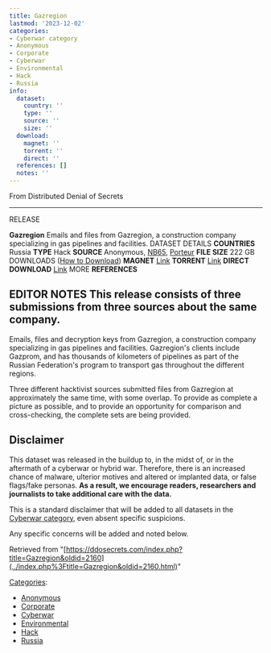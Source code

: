 ```yaml
---
title: Gazregion
lastmod: '2023-12-02'
categories:
- Cyberwar category
- Anonymous
- Corporate
- Cyberwar
- Environmental
- Hack
- Russia
info:
  dataset:
    country: ''
    type: ''
    source: ''
    size: ''
  download:
    magnet: ''
    torrent: ''
    direct: ''
  references: []
  notes: ''
---
```




From Distributed Denial of Secrets

---
RELEASE

**Gazregion**
Emails and files from Gazregion, a construction company specializing in gas pipelines and facilities.
DATASET DETAILS
**COUNTRIES** Russia
**TYPE** Hack
**SOURCE** Anonymous, [NB65](https://twitter.com/xxNB65/), [Porteur](https://twitter.com/DepaixPorteur)
**FILE SIZE** 222 GB
DOWNLOADS ([How to Download](Torrents.html "Torrents"))
**MAGNET** [Link](magnet:?xt=urn:btih:4bd2039450a0b80e72cd3820062c60390988561b&dn=ssk-gaz&tr=udp://9.rarbg.to:2920&tr=udp://tracker.opentrackr.org:1337&tr=udp://exodus.desync.com:6969)
**TORRENT** [Link](../images/9/93/Ssk-gaz.torrent)
**DIRECT DOWNLOAD** [Link](https://data.ddosecrets.com/Gazregion/)
MORE
**REFERENCES**

**EDITOR NOTES**
This release consists of three submissions from three sources about the same company.
---

Emails, files and decryption keys from Gazregion, a construction company
specializing in gas pipelines and facilities. Gazregion's clients
include Gazprom, and has thousands of kilometers of pipelines as part of
the Russian Federation's program to transport gas throughout the
different regions.

Three different hacktivist sources submitted files from Gazregion at
approximately the same time, with some overlap. To provide as complete a
picture as possible, and to provide an opportunity for comparison and
cross-checking, the complete sets are being provided.

## Disclaimer

This dataset was released in the buildup to, in the midst of, or in the
aftermath of a cyberwar or hybrid war. Therefore, there is an increased
chance of malware, ulterior motives and altered or implanted data, or
false flags/fake personas. **As a result, we encourage readers,
researchers and journalists to take additional care with the data.**

This is a standard disclaimer that will be added to all datasets in the
[Cyberwar category](./Category:Cyberwar.html "Category:Cyberwar"), even
absent specific suspicions.

Any specific concerns will be added and noted below.

Retrieved from
"[https://ddosecrets.com/index.php?title=Gazregion&oldid=2160](../index.php%3Ftitle=Gazregion&oldid=2160.html)"

[Categories](./Special:Categories.html "Special:Categories"):

- [Anonymous](./Category:Anonymous.html "Category:Anonymous")
- [Corporate](./Category:Corporate.html "Category:Corporate")
- [Cyberwar](./Category:Cyberwar.html "Category:Cyberwar")
- [Environmental](./Category:Environmental.html "Category:Environmental")
- [Hack](./Category:Hack.html "Category:Hack")
- [Russia](./Category:Russia.html "Category:Russia")
